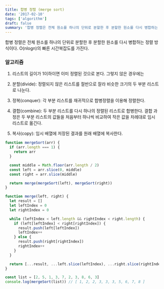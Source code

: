 ```yaml
---
title: 합병 정렬 (merge sort)
date: '2017-02-10'
tags: ['algorithm']
draft: false
summary: '합병 정렬은 전체 원소를 하나의 단위로 분할한 후 분할한 원소를 다시 병합하는 정렬 방식이다.'
---
```


합병 정렬은 전체 원소를 하나의 단위로 분할한 후 분할한 원소를 다시 병합하는 정렬 방식이다.
O(nlogn)의 빠른 시간복잡도를 가진다.

### 알고리즘

1. 리스트의 길이가 1이하이면 이미 정렬된 것으로 본다. 그렇지 않은 경우에는

2. 분할(divide): 정렬되지 않은 리스트를 절반으로 잘라 비슷한 크기의 두 부분 리스트로 나눈다.

3. 정복(conquer): 각 부분 리스트를 재귀적으로 합병정렬을 이용해 정렬한다.

4. 결합(combine): 두 부분 리스트를 다시 하나의 정렬된 리스트로 합병한다.
   결합 과정은 두 부분 리스트의 값들을 처음부터 하나씩 비교하여 작은 값을 차례대로 임시 리스트로 옮긴다.
5. 복사(copy): 임시 배열에 저장된 결과를 원래 배열에 복사한다.

```javascript
function mergeSort(arr) {
  if (arr.length === 1) {
    return arr
  }

  const middle = Math.floor(arr.length / 2)
  const left = arr.slice(0, middle)
  const right = arr.slice(middle)

  return merge(mergeSort(left), mergeSort(right))
}

function merge(left, right) {
  let result = []
  let leftIndex = 0
  let rightIndex = 0

  while (leftIndex < left.length && rightIndex < right.length) {
    if (left[leftIndex] < right[rightIndex]) {
      result.push(left[leftIndex])
      leftIndex++
    } else {
      result.push(right[rightIndex])
      rightIndex++
    }
  }

  return [...result, ...left.slice(leftIndex), ...right.slice(rightIndex)]
}

const list = [2, 5, 1, 3, 7, 2, 3, 8, 6, 3]
console.log(mergeSort(list)) // [ 1, 2, 2, 3, 3, 3, 5, 6, 7, 8 ]
```
